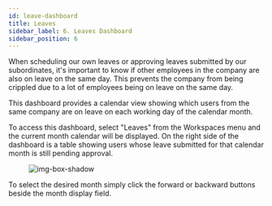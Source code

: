 ```yaml
---
id: leave-dashboard
title: Leaves
sidebar_label: 6. Leaves Dashboard
sidebar_position: 6
---
```


When scheduling our own leaves or approving leaves submitted by our subordinates, it's important to know if other employees in the company are also on leave on the same day. This prevents the company from being crippled due to a lot of employees being on leave on the same day.

This dashboard provides a calendar view showing which users from the same company are on leave on each working day of the calendar month.

To access this dashboard, select "Leaves" from the Workspaces menu and the current month calendar will be displayed.
On the right side of the dashboard is a table showing users whose leave submitted for that calendar month is still pending approval.

<figure>

![img-box-shadow](/img/university/dashboards/leaves-dashboard/university-leaves-1.png)
<figcaption></figcaption>
</figure>

To select the desired month simply click the forward or backward buttons beside the month display field.
